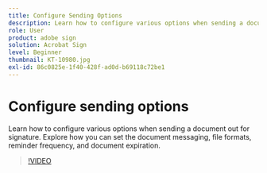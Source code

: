 ```yaml
---
title: Configure Sending Options
description: Learn how to configure various options when sending a document out for signature
role: User
product: adobe sign
solution: Acrobat Sign
level: Beginner
thumbnail: KT-10980.jpg
exl-id: 86c0825e-1f40-428f-ad0d-b69118c72be1
---
```

# Configure sending options

Learn how to configure various options when sending a document out for signature. Explore how you can set the document messaging, file formats, reminder frequency, and document expiration.

>[!VIDEO](https://video.tv.adobe.com/v/346675?quality=12&learn=on&hidetitle=true)
